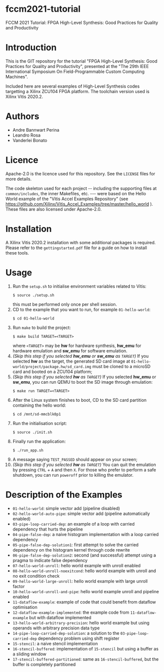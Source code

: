 # fccm2021-tutorial

FCCM 2021 Tutorial: FPGA High-Level Synthesis: Good Practices for Quality and Productivity

# Introduction

This is the GIT repository for the tutorial "FPGA High-Level Synthesis: Good Practices for Quality and Productivity", presented at the "The 29th IEEE International Symposium On Field-Programmable Custom Computing Machines".

Included here are several examples of High-Level Synthesis codes targetting a Xilinx ZCU104 FPGA platform. The toolchain version used is Xilinx Vitis 2020.2.

# Authors

* Andre Bannwart Perina
* Leandro Rosa
* Vanderlei Bonato

# Licence

Apache-2.0 is the licence used for this repository. See the ```LICENSE``` files for more details.

The code skeleton used for each project -- including the supporting files at ```common/includes```, the inner Makefiles, etc. --- were based on the Hello World example of the "Vitis Accel Examples Repository" (see https://github.com/Xilinx/Vitis_Accel_Examples/tree/master/hello_world ). These files are also licensed under Apache-2.0.

# Installation

A Xilinx Vitis 2020.2 installation with some additional packages is required. Please refer to the ```gettingstarted.pdf``` file for a guide on how to install these tools.

# Usage

1. Run the ```setup.sh``` to initialise environment variables related to Vitis:
    ```
    $ source ./setup.sh
    ```
    this must be performed only once per shell session.
2. CD to the example that you want to run, for example ```01-hello-world```:
    ```
    $ cd 01-hello-world
    ```
3. Run ```make``` to build the project:
     ```
    $ make build TARGET=<TARGET>
    ```
    where ```<TARGET>``` may be **hw** for hardware synthesis, **hw_emu** for hardware emulation and **sw_emu** for software emulation.
4. *(Skip this step if you selected **hw_emu** or **sw_emu** as ```TARGET```)* If you selected **hw** as the target, the generated SD card image at ```01-hello-world/project/package.hw/sd_card.img``` must be cloned to a microSD card and booted on a ZCU104 platform;
5. *(Skip this step if you selected **hw** as ```TARGET```)* If you selected **hw_emu** or **sw_emu**, you can run QEMU to boot the SD image through emulation:
    ```
    $ make run TARGET=<TARGET>
    ```
6. After the Linux system finishes to boot, CD to the SD card partition containing the hello world:
    ```
    $ cd /mnt/sd-mmcblk0p1
    ```
7. Run the initialisation script:
    ```
    $ source ./init.sh
    ```
8. Finally run the application:
    ```
    $ ./run_app.sh
    ```
9. A message saying ```TEST_PASSED``` should appear on your screen;
10. *(Skip this step if you selected **hw** as ```TARGET```)* You can quit the emulation by pressing ```CTRL``` + ```A``` and then ```X```. For those who prefer to perform a safe shutdown, you can run ```poweroff``` prior to killing the emulator.

# Description of the Examples

* ```01-hello-world```: simple vector add (pipeline disabled)
* ```02-hello-world-auto-pipe```: simple vector add (pipeline automatically enabled)
* ```03-pipe-loop-carried-dep```: an example of a loop with carried dependency that hurts the pipeline
* ```04-pipe-false-dep```: a naive histogram implementation with a loop carried dependency
* ```05-pipe-false-dep-solution1```: first attempt to solve the carried dependency on the histogram kernel through code rewrite
* ```06-pipe-false-dep-solution2```: second (and successful) attempt using a pragma to indicate false dependency
* ```07-hello-world-unroll```: hello world example with unroll enabled
* ```08-hello-world-unroll-noexitcond```: hello world example with unroll and no exit condition check
* ```09-hello-world-large-unroll```: hello world example with large unroll factor
* ```10-hello-world-unroll-and-pipe```: hello world example unroll and pipeline enabled
* ```11-dataflow-example```: example of code that could benefit from dataflow optimisation
* ```12-dataflow-example-implemented```: the example code from ```11-dataflow-example``` but with dataflow implemented
* ```13-hello-world-arbitrary-precision```: hello world example but using operands with arbitrary precision data type
* ```14-pipe-loop-carried-dep-solution```: a solution to the ```03-pipe-loop-carried-dep``` dependency problem using shift register
* ```15-stencil```: a naive stencil implementation
* ```16-stencil-buffered```: implementation of ```15-stencil``` but using a buffer as a sliding window
* ```17-stencil-buffered-partitioned```: same as ```16-stencil-buffered```, but the buffer is completely partitioned
